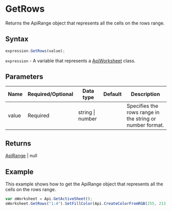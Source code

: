 # GetRows

Returns the ApiRange object that represents all the cells on the rows range.

## Syntax

```javascript
expression.GetRows(value);
```

`expression` - A variable that represents a [ApiWorksheet](../ApiWorksheet.md) class.

## Parameters

| **Name** | **Required/Optional** | **Data type** | **Default** | **Description** |
| ------------- | ------------- | ------------- | ------------- | ------------- |
| value | Required | string \| number |  | Specifies the rows range in the string or number format. |

## Returns

[ApiRange](../../ApiRange/ApiRange.md) \| null

## Example

This example shows how to get the ApiRange object that represents all the cells on the rows range.

```javascript editor-xlsx
var oWorksheet = Api.GetActiveSheet();
oWorksheet.GetRows("1:4").SetFillColor(Api.CreateColorFromRGB(255, 213, 191));
```
